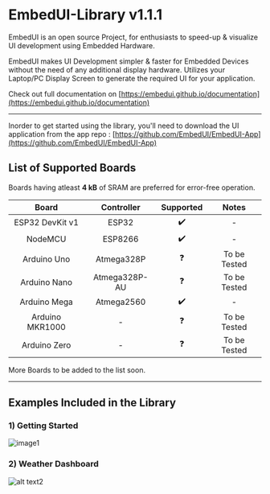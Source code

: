 # EmbedUI-Library v1.1.1


EmbedUI  is an open source Project, for enthusiasts to speed-up & visualize UI development using Embedded Hardware.

EmbedUI makes UI Development simpler & faster for Embedded Devices without the need of any additional display hardware. Utilizes your Laptop/PC Display Screen to generate the required UI for your application.


Check out full documentation on [https://embedui.github.io/documentation](https://embedui.github.io/documentation)

---

Inorder to get started using the library, you'll need to download the UI application from the app repo : [https://github.com/EmbedUI/EmbedUI-App](https://github.com/EmbedUI/EmbedUI-App)


## List of Supported Boards


Boards having atleast **4 kB** of SRAM are preferred for error-free operation. 


|Board  | Controller|     Supported      |   Notes    |
| :--------: |:-------------:|:-------------:| :---------:|
| ESP32 DevKit v1 | ESP32 | ✔️     |     - |
| NodeMCU | ESP8266|  ✔️    |    -   |
| Arduino Uno | Atmega328P |   ❓   |   To be Tested    |
| Arduino Nano | Atmega328P-AU |   ❓   |   To be Tested    |
| Arduino Mega | Atmega2560 |    ✔️   |  -   |
| Arduino MKR1000 | - |   ❓   |   To be Tested    |
| Arduino Zero | - |   ❓   |   To be Tested    |


More Boards to be added to the list soon.

---

## Examples Included in the Library

### 1) Getting Started

![image1](https://embedui.github.io/img/gettingStartedDemo.png "Getting Started")


### 2) Weather Dashboard

![alt text2](https://embedui.github.io/img/WeatherDashboard.jpg "Weather Dashboard")


